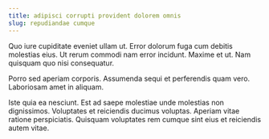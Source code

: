 ```yaml
---
title: adipisci corrupti provident dolorem omnis
slug: repudiandae cumque
---
```


Quo iure cupiditate eveniet ullam ut. Error dolorum fuga cum debitis molestias eius. Ut rerum commodi nam error incidunt. Maxime et ut. Nam quisquam quo nisi consequatur.

Porro sed aperiam corporis. Assumenda sequi et perferendis quam vero. Laboriosam amet in aliquam.

Iste quia ea nesciunt. Est ad saepe molestiae unde molestias non dignissimos. Voluptates et reiciendis ducimus voluptas. Aperiam vitae ratione perspiciatis. Quisquam voluptates rem cumque sint eius et reiciendis autem vitae.
